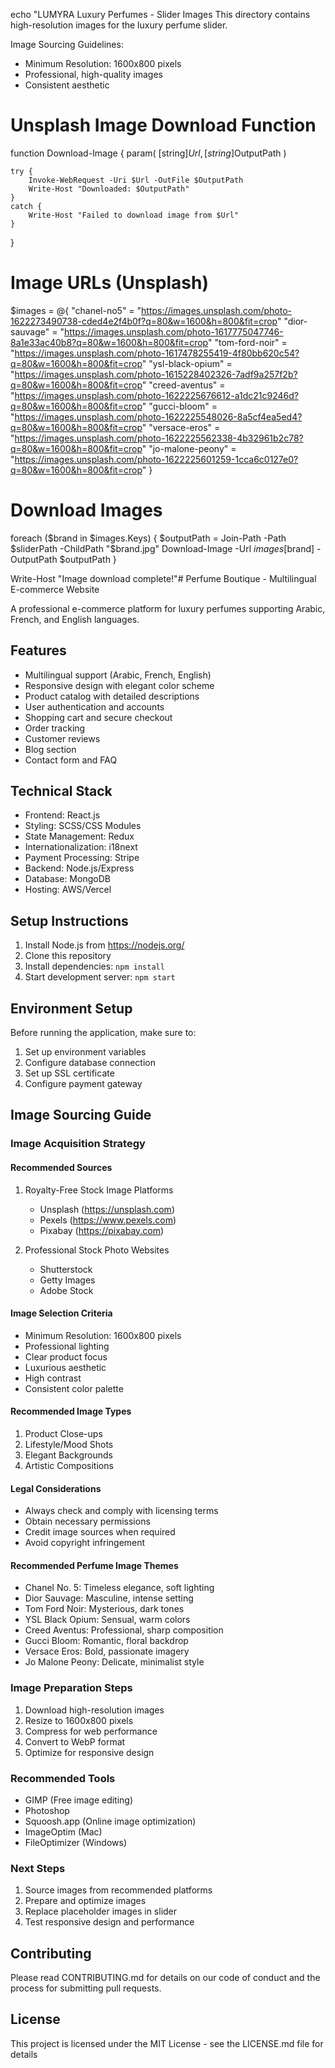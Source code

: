 echo "LUMYRA Luxury Perfumes - Slider Images
This directory contains high-resolution images for the luxury perfume slider.

Image Sourcing Guidelines:
- Minimum Resolution: 1600x800 pixels
- Professional, high-quality images
- Consistent aesthetic

# Unsplash Image Download Function
function Download-Image {
    param(
        [string]$Url,
        [string]$OutputPath
    )
    
    try {
        Invoke-WebRequest -Uri $Url -OutFile $OutputPath
        Write-Host "Downloaded: $OutputPath"
    }
    catch {
        Write-Host "Failed to download image from $Url"
    }
}

# Image URLs (Unsplash)
$images = @{
    "chanel-no5" = "https://images.unsplash.com/photo-1622273490738-cded4e2f4b0f?q=80&w=1600&h=800&fit=crop"
    "dior-sauvage" = "https://images.unsplash.com/photo-1617775047746-8a1e33ac40b8?q=80&w=1600&h=800&fit=crop"
    "tom-ford-noir" = "https://images.unsplash.com/photo-1617478255419-4f80bb620c54?q=80&w=1600&h=800&fit=crop"
    "ysl-black-opium" = "https://images.unsplash.com/photo-1615228402326-7adf9a257f2b?q=80&w=1600&h=800&fit=crop"
    "creed-aventus" = "https://images.unsplash.com/photo-1622225676612-a1dc21c9246d?q=80&w=1600&h=800&fit=crop"
    "gucci-bloom" = "https://images.unsplash.com/photo-1622225548026-8a5cf4ea5ed4?q=80&w=1600&h=800&fit=crop"
    "versace-eros" = "https://images.unsplash.com/photo-1622225562338-4b32961b2c78?q=80&w=1600&h=800&fit=crop"
    "jo-malone-peony" = "https://images.unsplash.com/photo-1622225601259-1cca6c0127e0?q=80&w=1600&h=800&fit=crop"
}

# Download Images
foreach ($brand in $images.Keys) {
    $outputPath = Join-Path -Path $sliderPath -ChildPath "$brand.jpg"
    Download-Image -Url $images[$brand] -OutputPath $outputPath
}

Write-Host "Image download complete!"# Perfume Boutique - Multilingual E-commerce Website

A professional e-commerce platform for luxury perfumes supporting Arabic, French, and English languages.

## Features

- Multilingual support (Arabic, French, English)
- Responsive design with elegant color scheme
- Product catalog with detailed descriptions
- User authentication and accounts
- Shopping cart and secure checkout
- Order tracking
- Customer reviews
- Blog section
- Contact form and FAQ

## Technical Stack

- Frontend: React.js
- Styling: SCSS/CSS Modules
- State Management: Redux
- Internationalization: i18next
- Payment Processing: Stripe
- Backend: Node.js/Express
- Database: MongoDB
- Hosting: AWS/Vercel

## Setup Instructions

1. Install Node.js from https://nodejs.org/
2. Clone this repository
3. Install dependencies: `npm install`
4. Start development server: `npm start`

## Environment Setup

Before running the application, make sure to:
1. Set up environment variables
2. Configure database connection
3. Set up SSL certificate
4. Configure payment gateway

## Image Sourcing Guide

### Image Acquisition Strategy

#### Recommended Sources
1. Royalty-Free Stock Image Platforms
   - Unsplash (https://unsplash.com)
   - Pexels (https://www.pexels.com)
   - Pixabay (https://pixabay.com)

2. Professional Stock Photo Websites
   - Shutterstock
   - Getty Images
   - Adobe Stock

#### Image Selection Criteria
- Minimum Resolution: 1600x800 pixels
- Professional lighting
- Clear product focus
- Luxurious aesthetic
- High contrast
- Consistent color palette

#### Recommended Image Types
1. Product Close-ups
2. Lifestyle/Mood Shots
3. Elegant Backgrounds
4. Artistic Compositions

#### Legal Considerations
- Always check and comply with licensing terms
- Obtain necessary permissions
- Credit image sources when required
- Avoid copyright infringement

#### Recommended Perfume Image Themes
- Chanel No. 5: Timeless elegance, soft lighting
- Dior Sauvage: Masculine, intense setting
- Tom Ford Noir: Mysterious, dark tones
- YSL Black Opium: Sensual, warm colors
- Creed Aventus: Professional, sharp composition
- Gucci Bloom: Romantic, floral backdrop
- Versace Eros: Bold, passionate imagery
- Jo Malone Peony: Delicate, minimalist style

### Image Preparation Steps
1. Download high-resolution images
2. Resize to 1600x800 pixels
3. Compress for web performance
4. Convert to WebP format
5. Optimize for responsive design

### Recommended Tools
- GIMP (Free image editing)
- Photoshop
- Squoosh.app (Online image optimization)
- ImageOptim (Mac)
- FileOptimizer (Windows)

### Next Steps
1. Source images from recommended platforms
2. Prepare and optimize images
3. Replace placeholder images in slider
4. Test responsive design and performance

## Contributing

Please read CONTRIBUTING.md for details on our code of conduct and the process for submitting pull requests.

## License

This project is licensed under the MIT License - see the LICENSE.md file for details
